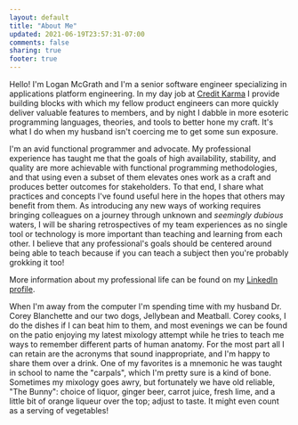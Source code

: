 ```yaml
---
layout: default
title: "About Me"
updated: 2021-06-19T23:57:31-07:00
comments: false
sharing: true
footer: true
---
```


Hello! I'm Logan McGrath and I'm a senior software engineer specializing in applications platform engineering. In my day job at [Credit Karma][] I provide building blocks with which my fellow product engineers can more quickly deliver valuable features to members, and by night I dabble in more esoteric programming languages, theories, and tools to better hone my craft. It's what I do when my husband isn't coercing me to get some sun exposure.

I'm an avid functional programmer and advocate. My professional experience has taught me that the goals of high availability, stability, and quality are more achievable with functional programming methodologies, and that using even a subset of them elevates ones work as a craft and produces better outcomes for stakeholders. To that end, I share what practices and concepts I've found useful here in the hopes that others may benefit from them. As introducing any new ways of working requires bringing colleagues on a journey through unknown and _seemingly dubious_ waters, I will be sharing retrospectives of my team experiences as no single tool or technology is more important than teaching and learning from each other. I believe that any professional's goals should be centered around being able to teach because if you can teach a subject then you're probably grokking it too!

More information about my professional life can be found on my [LinkedIn profile][].

When I'm away from the computer I'm spending time with my husband Dr. Corey Blanchette and our two dogs, Jellybean and Meatball. Corey cooks, I do the dishes if I can beat him to them, and most evenings we can be found on the patio enjoying my latest mixology attempt while he tries to teach me ways to remember different parts of human anatomy. For the most part all I can retain are the acronyms that sound inappropriate, and I'm happy to share them over a drink. One of my favorites is a mnemonic he was taught in school to name the "carpals", which I'm pretty sure is a kind of bone. Sometimes my mixology goes awry, but fortunately we have old reliable, "The Bunny": choice of liquor, ginger beer, carrot juice, fresh lime, and a little bit of orange liqueur over the top; adjust to taste. It might even count as a serving of vegetables!

[Credit Karma]: https://www.creditkarma.com/about
[LinkedIn profile]: https://www.linkedin.com/in/loganmcgrath/
